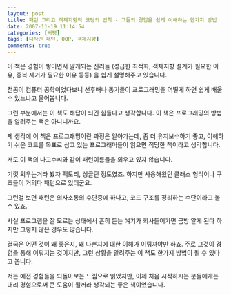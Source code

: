```yaml
---
layout: post
title: 패턴 그리고 객체지향적 코딩의 법칙 - 그들의 경험을 쉽게 이해하는 한가지 방법
date: 2007-11-19 11:14:54
categories: [서평]
tags: [디자인 패턴, OOP, 객체지향]
comments: true
---
```

이 책은 경험이 쌓이면서 알게되는 진리들 (성급한 최적화, 객체지향 설계가 필요한 이유, 중복 제거가 필요한 이유 등등) 을 쉽게 설명해주고 있습니다.

전공이 컴퓨터 공학이었다보니 선후배나 동기들이 프로그래밍을 어떻게 하면 쉽게 배울 수 있느냐고 물어봅니다.

그런 부분에서는 이 책도 해답이 되긴 힘들다고 생각합니다. 이 책은 프로그래밍의 방법을 알려주는 책은 아니니까요.

제 생각에 이 책은 프로그래밍이란 과정은 알아가는데, 좀 더 유지보수하기 좋고, 이해하기 쉬운 코드를 목표로 삼고 있는 프로그래머들이 읽으면 적당한 책이라고 생각합니다.

저도 이 책의 나고수씨와 같이 패턴이름들을 외우고 있지 않습니다.

기껏 외우는거라 봤자 팩토리, 싱글턴 정도였죠. 하지만 사용해왔던 클래스 형식이나 구조들이 거의다 패턴으로 있더군요.

그런걸 보면 패턴은 의사소통의 수단중에 하나고, 코드 구조를 정리하는 수단이라고 볼 수 있죠.

사실 프로그램을 잘 모르는 상태에서 흔히 듣는 얘기가 회사들어가면 금방 알게 된다 하지만 그렇지 않은 경우도 많습니다.

결국은 어떤 것이 왜 좋은지, 왜 나쁜지에 대한 이해가 이뤄져야만 하죠. 주로 그것이 경험을 통해 이뤄지는 것이지만, 그런 상황을 알려주는 이 책도 한가지 방법이 될 수 있다고 봅니다.

저는 예전 경험들을 되돌아보는 느낌으로 읽었지만, 이제 처음 시작하시는 분들에게는 대리 경험으로써 큰 도움이 될꺼라 생각되는 좋은 책이었습니다.